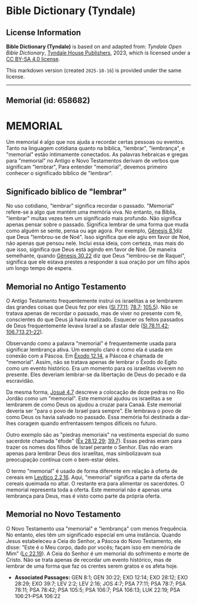 # Bible Dictionary (Tyndale)

## License Information

**Bible Dictionary (Tyndale)** is based on and adapted from: _Tyndale Open Bible Dictionary_, [Tyndale House Publishers](https://tyndaleopenresources.com/), 2023, which is licensed under a [CC BY-SA 4.0 license](https://creativecommons.org/licenses/by-sa/4.0/legalcode.en).

This markdown version (created `2025-10-16`) is provided under the same license.



--------------------------------

## Memorial (id: 658682)

MEMORIAL
========

Um memorial é algo que nos ajuda a recordar certas pessoas ou eventos. Tanto na linguagem cotidiana quanto na bíblica, "lembrar", "lembrança", e "memorial" estão intimamente conectados. As palavras hebraicas e gregas para "memorial" no Antigo e Novo Testamentos derivam de verbos que significam "lembrar", Para entender "memorial", devemos primeiro conhecer o significado bíblico de "lembrar".

Significado bíblico de "lembrar"
--------------------------------

No uso cotidiano, "lembrar" significa recordar o passado. "Memorial" refere\-se a algo que mantém uma memória viva. No entanto, na Bíblia, "lembrar" muitas vezes tem um significado mais profundo. Não significa apenas pensar sobre o passado. Significa lembrar de uma forma que muda como alguém se sente, pensa ou age agora. Por exemplo, [Gênesis 8\.1](https://ref.ly/Gen8:1)diz que Deus "lembrou\-se de Noé". Isso significa que ele agiu em favor de Noé, não apenas que pensou nele. Inclui essa ideia, com certeza, mas mais do que isso, significa que Deus está agindo em favor de Noé. De maneira semelhante, quando [Gênesis 30\.22](https://ref.ly/Gen30:22) diz que Deus "lembrou\-se de Raquel", significa que ele estava prestes a responder à sua oração por um filho após um longo tempo de espera.

Memorial no Antigo Testamento
-----------------------------

O Antigo Testamento frequentemente instrui os israelitas a se lembrarem das grandes coisas que Deus fez por eles ([Sl 77\.11](https://ref.ly/Ps77:11); [78\.7](https://ref.ly/Ps78:7); [105\.5](https://ref.ly/Ps105:5)). Não se tratava apenas de recordar o passado, mas de viver no presente com fé, conscientes do que Deus já havia realizado. Esquecer os feitos passados de Deus frequentemente levava Israel a se afastar dele ([Sl 78\.11,42](https://ref.ly/Ps78:11,Ps78:42); [106\.7,13,21–22](https://ref.ly/Ps106:7,Ps106:13,Ps106:21-Ps106:22)).

Observando como a palavra "memorial" é frequentemente usada para significar lembrança ativa. Um exemplo claro é como ela é usada em conexão com a Páscoa. Em [Êxodo 12\.14](https://ref.ly/Exod12:14), a Páscoa é chamada de "memorial". Assim, não se tratava apenas de lembrar o Êxodo do Egito como um evento histórico. Era um momento para os israelitas viverem no presente. Eles deveriam lembrar\-se da libertação de Deus do pecado e da escravidão.

Da mesma forma, [Josué 4\.7](https://ref.ly/Josh4:7) descreve a colocação de doze pedras no Rio Jordão como um "memorial". Este memorial ajudou os israelitas a se lembrarem de como Deus os ajudou a cruzar para Canaã. Este memorial deveria ser "para o povo de Israel para sempre". Ele lembrava o povo de como Deus os havia salvado no passado. Essa memória foi destinada a dar\-lhes coragem quando enfrentassem tempos difíceis no futuro.

Outro exemplo são as "piedras memoriais" na vestimenta especial do sumo sacerdote chamada "éfode" ([Êx 28\.12,29](https://ref.ly/Exod28:12,Exod28:29); [39\.7](https://ref.ly/Exod39:7)). Essas pedras eram para trazer os nomes dos filhos de Israel perante o Senhor. Elas não eram apenas para lembrar Deus dos israelitas, mas simbolizavam sua preocupação contínua com o bem\-estar deles.

O termo "memorial" é usado de forma diferente em relação à oferta de cereais em [Levítico 2\.2,16](https://ref.ly/Lev2:2,Lev2:16). Aqui, "memorial" significa a parte da oferta de cereais queimada no altar. O restante era para alimentar os sacerdotes. O memorial representa toda a oferta. Este memorial não é apenas uma lembrança para Deus, mas é visto como parte da própria oferta.

Memorial no Novo Testamento
---------------------------

O Novo Testamento usa "memorial" e "lembrança" com menos frequência. No entanto, eles têm um significado especial em uma instância. Quando Jesus estabeleceu a Ceia do Senhor, a Páscoa do Novo Testamento, ele disse: "Este é o Meu corpo, dado por vocês; façam isso em memória de Mim” ([Lc 22\.19](https://ref.ly/Luke22:19)). A Ceia do Senhor é um memorial do sofrimento e morte de Cristo. Não se trata apenas de recordar um evento histórico, mas de lembrar de uma forma que faz os crentes serem gratos e os afeta hoje.

* **Associated Passages:** GEN 8:1; GEN 30:22; EXO 12:14; EXO 28:12; EXO 28:29; EXO 39:7; LEV 2:2; LEV 2:16; JOS 4:7; PSA 77:11; PSA 78:7; PSA 78:11; PSA 78:42; PSA 105:5; PSA 106:7; PSA 106:13; LUK 22:19; PSA 106:21–PSA 106:22

